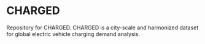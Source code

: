 # CHARGED

Repository for CHARGED. CHARGED is a city-scale and harmonized dataset for global electric vehicle charging demand analysis.
